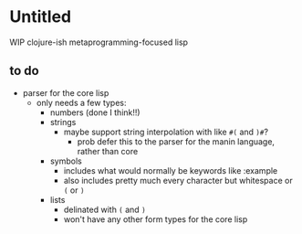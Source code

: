 # Untitled

WIP clojure-ish metaprogramming-focused lisp

## to do
* parser for the core lisp
  * only needs a few types:
      * numbers (done I think!!)
      * strings
        * maybe support string interpolation with like `#(` and `)#`?
          * prob defer this to the parser for the manin language, rather than core
      * symbols
        * includes what would normally be keywords like :example
        * also includes pretty much every character but whitespace or `(` or `)`
    * lists
      * delinated with `(` and `)`
      * won't have any other form types for the core lisp
